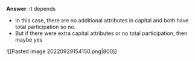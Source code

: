 **Answer**: it depends
- In this case, there are no additional attributes in capital and both have total participation so no.
- But if there were extra capital attributes or no total participation, then maybe yes

![[Pasted image 20220929154150.png|800]]